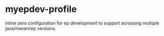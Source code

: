 # myepdev-profile
inline zero configuration for ep development to support acrossing multiple java/maven/ep versions.
